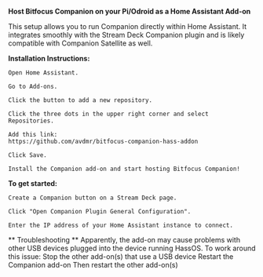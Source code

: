 **Host Bitfocus Companion on your Pi/Odroid as a Home Assistant Add-on**

This setup allows you to run Companion directly within Home Assistant. It integrates smoothly with the Stream Deck Companion plugin and is likely compatible with Companion Satellite as well.

**Installation Instructions:**

    Open Home Assistant.

    Go to Add-ons.

    Click the button to add a new repository.

    Click the three dots in the upper right corner and select Repositories.

    Add this link:
    https://github.com/avdmr/bitfocus-companion-hass-addon

    Click Save.

    Install the Companion add-on and start hosting Bitfocus Companion!

**To get started:**

    Create a Companion button on a Stream Deck page.

    Click "Open Companion Plugin General Configuration".

    Enter the IP address of your Home Assistant instance to connect.

** Troubleshooting **
Apparently, the add-on may cause problems with other USB devices plugged into the device running HassOS.
To work around this issue:
Stop the other add-on(s) that use a USB device
Restart the Companion add-on
Then restart the other add-on(s)
